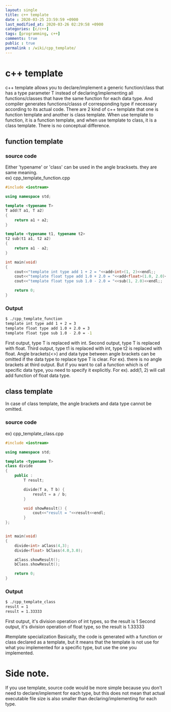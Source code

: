 ```yaml
---
layout: single
title: c++ template
date : 2020-03-25 23:59:59 +0900
last_modified_at: 2020-03-26 02:29:58 +0900
categories: [c/c++]
tags: [programming, c++]
comments: true
public : true
permalink : /wiki/cpp_template/
---
```


# c++ template
c++ template allows you to declare/implement a generic function/class that has a type parameter T instead of declaring/implementing all functions/classes that have the same function for each data type. And compiler generates functions/classs of corresponding type if necessary according to its actual code.
There are 2 kind of c++ template that one is function template and another is class template. When use template to function, it is a function template, and when use template to class, it is a class template. There is no conceptual difference.

## function template
### source code
 Either 'typename' or 'class' can be used in the angle bracksets. they are same meaning.  
ex) cpp_template_function.cpp
```cpp
#include <iostream>

using namespace std; 

template <typename T>
T add(T a1, T a2)
{
	return a1 + a2;
}

template <typename t1, typename t2>
t2 sub(t1 a1, t2 a2)
{
	return a1 - a2;
}

int main(void)
{
	cout<<"template int type add 1 + 2 = "<<add<int>(1, 2)<<endl;;
	cout<<"template float type add 1.0 + 2.0 = "<<add<float>(1.0, 2.0)<<endl;;
	cout<<"template float type sub 1.0 - 2.0 = "<<sub(1, 2.0)<<endl;;

	return 0;
}
``` 
### Output 
```bash
$ ./cpp_template_function
template int type add 1 + 2 = 3
template float type add 1.0 + 2.0 = 3
template float type sub 1.0 - 2.0 = -1
```
First output, type T is replaced with int.
Second output, type T is replaced with float.
Third output, type t1 is replaced with int, type t2 is replaced with float.
Angle brackets(<>) and data type between angle brackets can be omitted if the data type to replace type T is clear. For ex). there is no angle brackets at third output. But if you want to call a function which is of specific data type, you need to specify it explicitly. For ex). add<float>(1, 2) will call add function of float data type.


## class template
 In case of class template, the angle brackets and data type cannot be omitted.
### source code
ex) cpp_template_class.cpp
```cpp 
#include <iostream>

using namespace std; 

template <typename T>
class divide
{
	public :
		T result;

		divide(T a, T b) {
			result = a / b;
		}

		void showResult() {
			cout<<"result = "<<result<<endl;
		}
};


int main(void)
{
	divide<int> aClass(4,3);
	divide<float> bClass(4.0,3.0);

	aClass.showResult();
	bClass.showResult();

	return 0;
}
```
### Output 
```bash
$ ./cpp_template_class 
result = 1
result = 1.33333 
```
First output, it's division operation of int types, so the result is 1
Second output, it's division operation of float type, so the result is 1.33333


#template specialization
Basically, the code is generated with a function or class declared as a template, but it means that the template is not use for what you implemented for a specific type, but use the one you implemented.




# Side note.
If you use template, source code would be more simple because you don't need to declare/implement for each type, but this does not mean that actual executable file size is also smaller than declaring/implementing for each type. 

